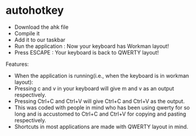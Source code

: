 # autohotkey

* Download the ahk file
* Compile it 
* Add it to our taskbar
* Run the application : Now your keyboard has Workman layout!  
* Press ESCAPE : Your keyboard is back to QWERTY layout!

Features:
* When the application is running(i.e., when the keyboard is in workman layout):
* Pressing c and v in your keyboard will give m and v as an output respectively.
* Pressing Ctrl+C and Ctrl+V will give Ctrl+C and Ctrl+V as the output.
* This was coded with people in mind who has been using qwerty for so long and is accustomed to Ctrl+C and Ctrl+V for copying and pasting respectively.
* Shortcuts in most applications are made with QWERTY layout in mind.



